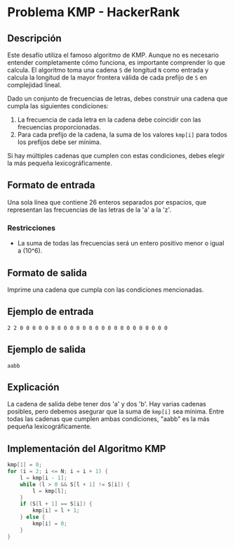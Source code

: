 
# Problema KMP - HackerRank

## Descripción

Este desafío utiliza el famoso algoritmo de KMP. Aunque no es necesario entender completamente cómo funciona, es importante comprender lo que calcula. El algoritmo toma una cadena `S` de longitud `N` como entrada y calcula la longitud de la mayor frontera válida de cada prefijo de `S` en complejidad lineal.

Dado un conjunto de frecuencias de letras, debes construir una cadena que cumpla las siguientes condiciones:

1. La frecuencia de cada letra en la cadena debe coincidir con las frecuencias proporcionadas.
2. Para cada prefijo de la cadena, la suma de los valores `kmp[i]` para todos los prefijos debe ser mínima.

Si hay múltiples cadenas que cumplen con estas condiciones, debes elegir la más pequeña lexicográficamente.

## Formato de entrada

Una sola línea que contiene 26 enteros separados por espacios, que representan las frecuencias de las letras de la 'a' a la 'z'.

### Restricciones
- La suma de todas las frecuencias será un entero positivo menor o igual a \(10^6\).

## Formato de salida

Imprime una cadena que cumpla con las condiciones mencionadas.

## Ejemplo de entrada

```plaintext
2 2 0 0 0 0 0 0 0 0 0 0 0 0 0 0 0 0 0 0 0 0 0 0 0 0
```

## Ejemplo de salida

```plaintext
aabb
```

## Explicación

La cadena de salida debe tener dos 'a' y dos 'b'. Hay varias cadenas posibles, pero debemos asegurar que la suma de `kmp[i]` sea mínima. Entre todas las cadenas que cumplen ambas condiciones, "aabb" es la más pequeña lexicográficamente.

## Implementación del Algoritmo KMP

```cpp
kmp[1] = 0;
for (i = 2; i <= N; i = i + 1) {
    l = kmp[i - 1];
    while (l > 0 && S[l + 1] != S[i]) {
        l = kmp[l];
    }
    if (S[l + 1] == S[i]) {
        kmp[i] = l + 1;
    } else {
        kmp[i] = 0;
    }
}
```
